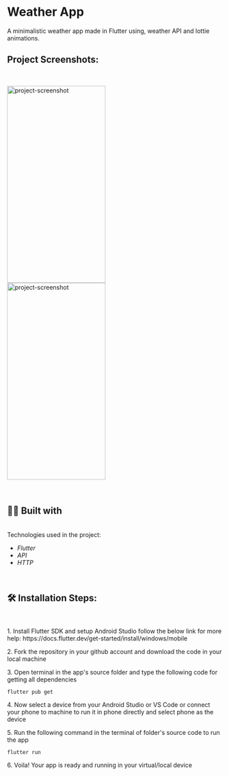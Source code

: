# Weather App

<p id="description">A minimalistic weather app made in Flutter using, weather API and lottie animations.</p>

<h2>Project Screenshots:</h2>
</br>
<p>
<img src="https://github.com/user-attachments/assets/2adfbffd-2d9e-4aa6-8120-319a1db4f06c" alt="project-screenshot" width="230" height="460/">
<br>
<img src="https://github.com/user-attachments/assets/4af5f3b1-0819-4e2f-a224-5230203849b6" alt="project-screenshot" width="230" height="460/">

</p>

</br>
<h2>🧑‍💻 Built with</h2>
</br>
Technologies used in the project:

*   <i>Flutter</i>
*   <i>API</i>
*   <i>HTTP</i>
</br>
<h2>🛠️ Installation Steps:</h2>
</br>
<p>1. Install Flutter SDK and setup Android Studio follow the below link for more help: https://docs.flutter.dev/get-started/install/windows/mobile</p>

<p>2. Fork the repository in your github account and download the code in your local machine</p>

<p>3. Open terminal in the app's source folder and type the following code for getting all dependencies</p>

```
flutter pub get
```

<p>4. Now select a device from your Android Studio or VS Code or connect your phone to machine to run it in phone directly and select phone as the device</p>

<p>5. Run the following command in the terminal of folder's source code to run the app</p>

```
flutter run
```

<p>6. Voila! Your app is ready and running in your virtual/local device</p>

  
 </br>
